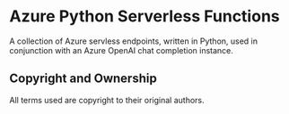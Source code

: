 # Azure Python Serverless Functions

A collection of Azure servless endpoints, written in Python, used in conjunction with an Azure OpenAI chat completion instance.

## Copyright and Ownership

All terms used are copyright to their original authors.
